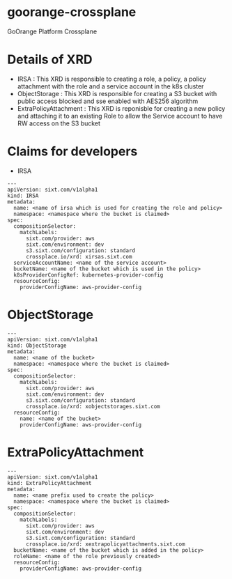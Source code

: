 # goorange-crossplane
GoOrange Platform Crossplane

# Details of XRD
* IRSA : This XRD is responsible to creating a role, a policy, a policy attachment with the role and a service account in the k8s cluster
* ObjectStorage : This XRD is responsible for creating a S3 bucket with public access blocked and sse enabled with AES256 algorithm
* ExtraPolicyAttachment : This XRD is reponisble for creating a new policy and attaching it to an existing Role to allow the Service account to have RW access on the S3 bucket

# Claims for developers
* IRSA
```
---
apiVersion: sixt.com/v1alpha1
kind: IRSA
metadata:
  name: <name of irsa which is used for creating the role and policy>
  namespace: <namespace where the bucket is claimed>
spec:
  compositionSelector:
    matchLabels:
      sixt.com/provider: aws
      sixt.com/environment: dev
      s3.sixt.com/configuration: standard
      crossplace.io/xrd: xirsas.sixt.com
  serviceAccountName: <name of the service account>
  bucketName: <name of the bucket which is used in the policy>
  k8sProviderConfigRef: kubernetes-provider-config
  resourceConfig:
    providerConfigName: aws-provider-config
```

# ObjectStorage
```
---
apiVersion: sixt.com/v1alpha1
kind: ObjectStorage
metadata:
  name: <name of the bucket>
  namespace: <namespace where the bucket is claimed>
spec:
  compositionSelector:
    matchLabels:
      sixt.com/provider: aws
      sixt.com/environment: dev
      s3.sixt.com/configuration: standard
      crossplace.io/xrd: xobjectstorages.sixt.com
  resourceConfig:
    name: <name of the bucket>
    providerConfigName: aws-provider-config
```

# ExtraPolicyAttachment
```
---
apiVersion: sixt.com/v1alpha1
kind: ExtraPolicyAttachment
metadata:
  name: <name prefix used to create the policy>
  namespace: <namespace where the bucket is claimed>
spec:
  compositionSelector:
    matchLabels:
      sixt.com/provider: aws
      sixt.com/environment: dev
      s3.sixt.com/configuration: standard
      crossplace.io/xrd: xextrapolicyattachments.sixt.com
  bucketName: <name of the bucket which is added in the policy>
  roleName: <name of the role previously created>
  resourceConfig:
    providerConfigName: aws-provider-config
```

